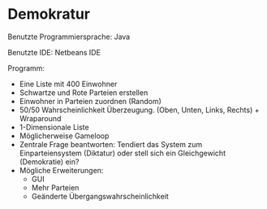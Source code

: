# Demokratur
Benutzte Programmiersprache: Java

Benutzte IDE: Netbeans IDE

Programm:

  - Eine Liste mit 400 Einwohner
  - Schwartze und Rote Parteien erstellen
  - Einwohner in Parteien zuordnen (Random)
  - 50/50 Wahrscheinlichkeit Überzeugung. (Oben, Unten, Links, Rechts) + Wraparound
  - 1-Dimensionale Liste
  - Möglicherweise Gameloop
  - Zentrale Frage beantworten: Tendiert das System zum Einparteiensystem (Diktatur) oder
    stell sich ein Gleichgewicht (Demokratie) ein?
  - Mögliche Erweiterungen:
      - GUI
      - Mehr Parteien
      - Geänderte Übergangswahrscheinlichkeit
